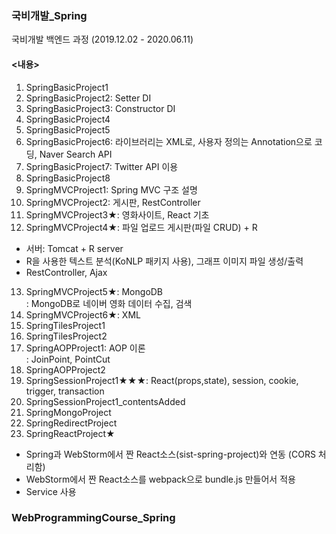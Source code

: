 ### 국비개발_Spring       
국비개발 백엔드 과정 (2019.12.02 - 2020.06.11)      
    
#### <내용>  
1. SpringBasicProject1    
2. SpringBasicProject2: Setter DI      
3. SpringBasicProject3: Constructor DI      
4. SpringBasicProject4     
5. SpringBasicProject5     
6. SpringBasicProject6: 라이브러리는 XML로, 사용자 정의는 Annotation으로 코딩, Naver Search API   
7. SpringBasicProject7: Twitter API 이용       
8. SpringBasicProject8      
9. SpringMVCProject1: Spring MVC 구조 설명      
10. SpringMVCProject2: 게시판, RestController      
11. SpringMVCProject3★: 영화사이트, React 기초       
12. SpringMVCProject4★: 파일 업로드 게시판(파일 CRUD) + R
  - 서버: Tomcat + R server     
  - R을 사용한 텍스트 분석(KoNLP 패키지 사용), 그래프 이미지 파일 생성/출력     
  - RestController, Ajax     
13. SpringMVCProject5★: MongoDB      
  : MongoDB로 네이버 영화 데이터 수집, 검색         
14. SpringMVCProject6★: XML     
15. SpringTilesProject1     
16. SpringTilesProject2       
17. SpringAOPProject1: AOP 이론      
  : JoinPoint, PointCut      
18. SpringAOPProject2          
19. SpringSessionProject1★★★: React(props,state), session, cookie, trigger, transaction     
20. SpringSessionProject1_contentsAdded          
21. SpringMongoProject              
22. SpringRedirectProject       
23. SpringReactProject★          
  - Spring과 WebStorm에서 짠 React소스(sist-spring-project)와 연동 (CORS 처리함)                     
  - WebStorm에서 짠 React소스를 webpack으로 bundle.js 만들어서 적용        
  - Service 사용      
          
      
### WebProgrammingCourse_Spring        
       